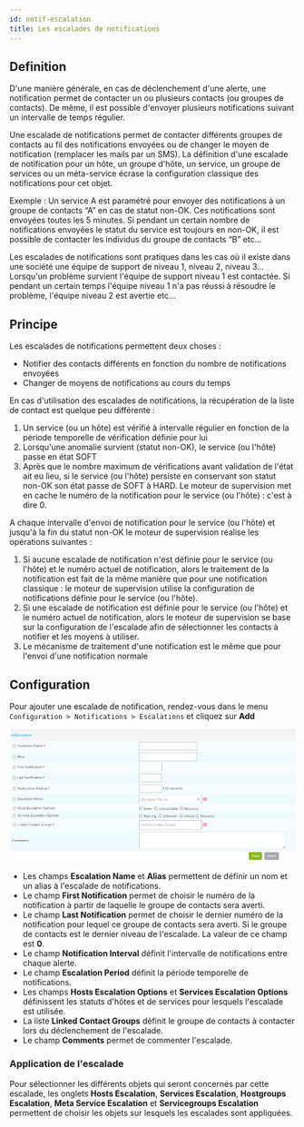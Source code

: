 ```yaml
---
id: notif-escalation
title: Les escalades de notifications
---
```


## Definition

D'une manière générale, en cas de déclenchement d'une alerte, une
notification permet de contacter un ou plusieurs contacts (ou groupes de
contacts). De même, il est possible d'envoyer plusieurs notifications
suivant un intervalle de temps régulier.

Une escalade de notifications permet de contacter différents groupes de
contacts au fil des notifications envoyées ou de changer le moyen de
notification (remplacer les mails par un SMS). La définition d'une
escalade de notification pour un hôte, un groupe d'hôte, un service, un
groupe de services ou un méta-service écrase la configuration classique
des notifications pour cet objet.

Exemple : Un service A est paramétré pour envoyer des notifications à un
groupe de contacts “A” en cas de statut non-OK. Ces notifications sont
envoyées toutes les 5 minutes. Si pendant un certain nombre de
notifications envoyées le statut du service est toujours en non-OK, il
est possible de contacter les individus du groupe de contacts “B” etc…

Les escalades de notifications sont pratiques dans les cas où il existe
dans une société une équipe de support de niveau 1, niveau 2, niveau 3…
Lorsqu'un problème survient l'équipe de support niveau 1 est contactée.
Si pendant un certain temps l'équipe niveau 1 n'a pas réussi à résoudre
le problème, l'équipe niveau 2 est avertie etc…

## Principe

Les escalades de notifications permettent deux choses :

-   Notifier des contacts différents en fonction du nombre de
    notifications envoyées
-   Changer de moyens de notifications au cours du temps

En cas d'utilisation des escalades de notifications, la récupération de
la liste de contact est quelque peu différente :

1.  Un service (ou un hôte) est vérifié à intervalle régulier en
    fonction de la période temporelle de vérification définie pour lui
2.  Lorsqu'une anomalie survient (statut non-OK), le service (ou l'hôte)
    passe en état SOFT
3.  Après que le nombre maximum de vérifications avant validation de
    l'état ait eu lieu, si le service (ou l'hôte) persiste en conservant
    son statut non-OK son état passe de SOFT à HARD. Le moteur de
    supervision met en cache le numéro de la notification pour le
    service (ou l'hôte) : c'est à dire 0.

A chaque intervalle d'envoi de notification pour le service (ou l'hôte)
et jusqu'à la fin du statut non-OK le moteur de supervision réalise les
opérations suivantes :

1.  Si aucune escalade de notification n'est définie pour le service (ou
    l'hôte) et le numéro actuel de notification, alors le traitement de
    la notification est fait de la même manière que pour une
    notification classique : le moteur de supervision utilise la
    configuration de notifications définie pour le service (ou l'hôte).
2.  Si une escalade de notification est définie pour le service (ou
    l'hôte) et le numéro actuel de notification, alors le moteur de
    supervision se base sur la configuration de l'escalade afin de
    sélectionner les contacts à notifier et les moyens à utiliser.
3.  Le mécanisme de traitement d'une notification est le même que pour
    l'envoi d'une notification normale

## Configuration

Pour ajouter une escalade de notification, rendez-vous dans le menu
`Configuration > Notifications > Escalations` et cliquez sur **Add**

![image](../assets/alerts/04notificationsescalation.png)

-   Les champs **Escalation Name** et **Alias** permettent de définir un
    nom et un alias à l'escalade de notifications.
-   Le champ **First Notification** permet de choisir le numéro de la
    notification à partir de laquelle le groupe de contacts sera averti.
-   Le champ **Last Notification** permet de choisir le dernier numéro
    de la notification pour lequel ce groupe de contacts sera averti. Si
    le groupe de contacts est le dernier niveau de l'escalade. La valeur
    de ce champ est **0**.
-   Le champ **Notification Interval** définit l'intervalle de
    notifications entre chaque alerte.
-   Le champ **Escalation Period** définit la période temporelle de
    notifications.
-   Les champs **Hosts Escalation Options** et **Services Escalation
    Options** définissent les statuts d'hôtes et de services pour
    lesquels l'escalade est utilisée.
-   La liste **Linked Contact Groups** définit le groupe de contacts à
    contacter lors du déclenchement de l'escalade.
-   Le champ **Comments** permet de commenter l'escalade.

### Application de l'escalade

Pour sélectionner les différents objets qui seront concernés par cette
escalade, les onglets **Hosts Escalation**, **Services Escalation**,
**Hostgroups Escalation**, **Meta Service Escalation** et
**Servicegroups Escalation** permettent de choisir les objets sur
lesquels les escalades sont appliquées.
